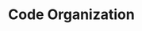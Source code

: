 ---
title: Code Organization
description: Optimize your Angular code for developer happiness
weight: 7
lastmod: 2021-11-11T10:23:30-09:00
draft: false
vimeo: 348514981
emoji: 🤗
chapter_start: Ionic Angular Fundamentals
free: true
---